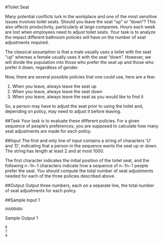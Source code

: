 #Toilet Seat

Many potential conflicts lurk in the workplace and one of the most sensitive issues involves toilet seats. Should you leave the seat “up” or “down”? This also affects productivity, particularly at large companies. Hours each week are lost when employees need to adjust toilet seats. Your task is to analyze the impact different bathroom policies will have on the number of seat adjustments required.

The classical assumption is that a male usually uses a toilet with the seat “up” whereas a female usually uses it with the seat “down”. However, we will divide the population into those who prefer the seat up and those who prefer it down, regardless of gender.

Now, there are several possible policies that one could use, here are a few:

1. When you leave, always leave the seat up
2. When you leave, always leave the seat down
3. When you leave, always leave the seat as you would like to find it

So, a person may have to adjust the seat prior to using the toilet and, depending on policy, may need to adjust it before leaving.

##Task
Your task is to evaluate these different policies. For a given sequence of people’s preferences, you are supposed to calculate how many seat adjustments are made for each policy.

##Input
The first and only line of input contains a string of characters ’U’ and ’D’, indicating that a person in the sequence wants the seat up or down. The string has length at least 2 and at most 1000.

The first character indicates the initial position of the toilet seat, and the following n−1n−1 characters indicate how a sequence of n−1n−1 people prefer the seat. You should compute the total number of seat adjustments needed for each of the three policies described above.

##Output
Output three numbers, each on a separate line, the total number of seat adjustments for each policy.

##Sample Input 1
```
UUUDDUDU

```

Sample Output 1
```
6
7
4
```